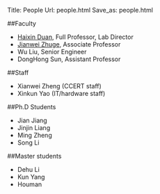 Title: People
Url: people.html
Save_as: people.html

##Faculty
* [Haixin Duan]({filename}people-duanhx.md), Full Professor, Lab Director
* [Jianwei Zhuge]({filename}people-zhugejw.md), Associate Professor
* Wu Liu, Senior Engineer
* DongHong Sun, Assistant Professor

##Staff
* Xianwei Zheng (CCERT staff)
* Xinkun Yao (IT/hardware staff)

##Ph.D Students

* Jian Jiang
* Jinjin Liang
* Ming Zheng
* Song Li

##Master students

* Dehu Li
* Kun Yang
* Houman

